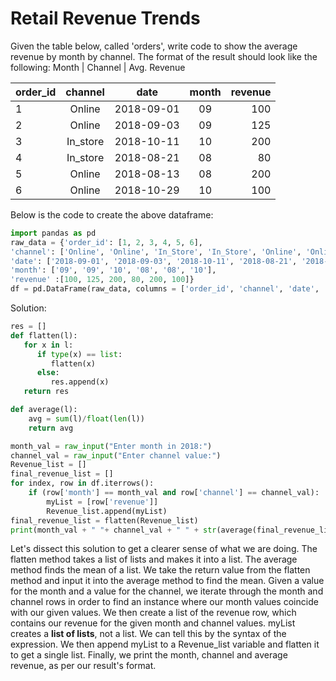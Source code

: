 # Retail Revenue Trends
Given the table below, called 'orders', write code to show the average revenue
by month by channel. The format of the result should look like the following:
Month | Channel | Avg. Revenue

| order_id     | channel     | date     | month     | revenue   |
| :------------- | :----------: | :-----------:|:-------------:| ----------: |
|  1 | Online   | 2018-09-01    | 09  | 100  |
| 2  | Online | 2018-09-03 | 09   | 125|
| 3  | In_store | 2018-10-11 | 10   | 200|
| 4  | In_store | 2018-08-21 | 08   | 80|
| 5 | Online | 2018-08-13 | 08   | 200|
| 6  | Online | 2018-10-29 | 10  | 100|

Below is the code to create the above dataframe:

````python
import pandas as pd
raw_data = {'order_id': [1, 2, 3, 4, 5, 6],
'channel': ['Online', 'Online', 'In_Store', 'In_Store', 'Online', 'Online'], 
'date': ['2018-09-01', '2018-09-03', '2018-10-11', '2018-08-21', '2018-08-13', '2018-10-29'], 
'month': ['09', '09', '10', '08', '08', '10'],
'revenue' :[100, 125, 200, 80, 200, 100]}
df = pd.DataFrame(raw_data, columns = ['order_id', 'channel', 'date', 'month', 'revenue'])
````

Solution:

````python
res = []
def flatten(l):
   for x in l:
      if type(x) == list:
         flatten(x)
      else:
         res.append(x)
   return res

def average(l):
    avg = sum(l)/float(len(l))
    return avg

month_val = raw_input("Enter month in 2018:")
channel_val = raw_input("Enter channel value:")
Revenue_list = []
final_revenue_list = []
for index, row in df.iterrows(): 
    if (row['month'] == month_val and row['channel'] == channel_val):
        myList = [row['revenue']]
        Revenue_list.append(myList)
final_revenue_list = flatten(Revenue_list)
print(month_val + " "+ channel_val + " " + str(average(final_revenue_list)))
````
Let's dissect this solution to get a clearer sense of what we are doing.
The flatten method takes a list of lists and makes it into a list.
The average method finds the mean of a list. We take the return value from the flatten method and input it into the 
average method to find the mean.
Given a value for the month and a value for the channel, we iterate through the month and channel rows
in order to find an instance where our month values coincide with our given values.
We then create a list of the revenue row, which contains our revenue for the given month and channel values.
myList creates a **list of lists**, not a list. We can tell this by the syntax of the expression.
We then append myList to a Revenue_list variable and flatten it to get a single list.
Finally, we print the month, channel and average revenue, as per our result's format.
